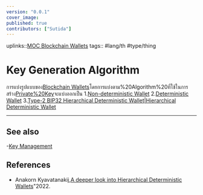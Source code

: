 ```yaml
---
version: "0.0.1"
cover_image:
published: true
contributors: ["Sutida"]
---
```

uplinks::[MOC Blockchain Wallets](./MOC%20Blockchai%20Wallets.md)
tags:: #lang/th #type/thing

# Key Generation Algorithm
การแบ่งรูปแบบของ[Blockchain Wallets](./Blockchain%20Wallets.md)โดยการแบ่งตาม%20Algorithm%20ที่ใช้ในการสร้าง[Private%20Key](./Private%20Key.md)จะแบ่งออกเป็น 
1.[Non-deterministic Wallet](./Non-deterministic%20Wallet.md)
2.[Deterministic Wallet](./Deterministic%20Wallet.md)
3.[Type-2 BIP32 Hierarchical Deterministic Wallet|Hierarchical Deterministic Wallet](./Type-2%20BIP32%20Hierarchical%20Deterministic%20Wallet|Hierarchical%20Deterministic%20Wallet.md)

---
## See also
-[Key Management](./Key%20Management.md)
## References
- Anakorn Kyavatanakij,[A deeper look into Hierarchical Deterministic Wallets](./A%20deeper%20look%20into%20Hierarchical%20Deterministic%20Wallets.md)"2022.